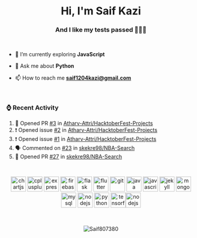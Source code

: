 <h1 align="center">Hi, I'm Saif Kazi</h1>
<h3 align="center">And I like my tests passed  🧑🏽‍💻</h3>
<br>

- 🌱 I’m currently exploring **JavaScript**

- 💬 Ask me about **Python**

- 📫 How to reach me **saif1204kazi@gmail.com**

<br>

<h3>⌚️ Recent Activity</h3>

<!--START_SECTION:activity-->
1. 💪 Opened PR [#3](https://github.com/Atharv-Attri/HacktoberFest-Projects/pull/3) in [Atharv-Attri/HacktoberFest-Projects](https://github.com/Atharv-Attri/HacktoberFest-Projects)
2. ❗️ Opened issue [#2](https://github.com/Atharv-Attri/HacktoberFest-Projects/issues/2) in [Atharv-Attri/HacktoberFest-Projects](https://github.com/Atharv-Attri/HacktoberFest-Projects)
3. ❗️ Opened issue [#1](https://github.com/Atharv-Attri/HacktoberFest-Projects/issues/1) in [Atharv-Attri/HacktoberFest-Projects](https://github.com/Atharv-Attri/HacktoberFest-Projects)
4. 🗣 Commented on [#23](https://github.com/skekre98/NBA-Search/issues/23) in [skekre98/NBA-Search](https://github.com/skekre98/NBA-Search)
5. 💪 Opened PR [#27](https://github.com/skekre98/NBA-Search/pull/27) in [skekre98/NBA-Search](https://github.com/skekre98/NBA-Search)
<!--END_SECTION:activity-->



<br>

<p align="center"><img src="https://www.chartjs.org/media/logo-title.svg" alt="chartjs" width="40" height="40"/> <img src="https://devicons.github.io/devicon/devicon.git/icons/cplusplus/cplusplus-original.svg" alt="cplusplus" width="40" height="40"/> <img src="https://devicons.github.io/devicon/devicon.git/icons/express/express-original-wordmark.svg" alt="express" width="40" height="40"/> <img src="https://www.vectorlogo.zone/logos/firebase/firebase-icon.svg" alt="firebase" width="40" height="40"/> <img src="https://www.vectorlogo.zone/logos/pocoo_flask/pocoo_flask-icon.svg" alt="flask" width="40" height="40"/> <img src="https://www.vectorlogo.zone/logos/flutterio/flutterio-icon.svg" alt="flutter" width="40" height="40"/> <img src="https://www.vectorlogo.zone/logos/git-scm/git-scm-icon.svg" alt="git" width="40" height="40"/> <img src="https://devicons.github.io/devicon/devicon.git/icons/java/java-original-wordmark.svg" alt="java" width="40" height="40"/> <img src="https://devicons.github.io/devicon/devicon.git/icons/javascript/javascript-original.svg" alt="javascript" width="40" height="40"/> <img src="https://www.vectorlogo.zone/logos/jekyllrb/jekyllrb-icon.svg" alt="jekyll" width="40" height="40"/> <img src="https://devicons.github.io/devicon/devicon.git/icons/mongodb/mongodb-original-wordmark.svg" alt="mongodb" width="40" height="40"/> <img src="https://devicons.github.io/devicon/devicon.git/icons/mysql/mysql-original-wordmark.svg" alt="mysql" width="40" height="40"/> <img src="https://devicons.github.io/devicon/devicon.git/icons/nodejs/nodejs-original-wordmark.svg" alt="nodejs" width="40" height="40"/> <img src="https://devicons.github.io/devicon/devicon.git/icons/python/python-original.svg" alt="python" width="40" height="40"/> <img src="https://www.vectorlogo.zone/logos/tensorflow/tensorflow-icon.svg" alt="tensorflow" width="40" height="40"/><img src="https://devicons.github.io/devicon/devicon.git/icons/vuejs/vuejs-original.svg" alt="nodejs" width="40" height="40"/>
</p><p>&nbsp;
</p>

<p align="center">
<img src="https://github-readme-stats.vercel.app/api?username=saif807380&count_private=true&hide=stars&show_icons=true&theme=gotham&include_all_commits=true" alt="Saif807380" />   
</p>

